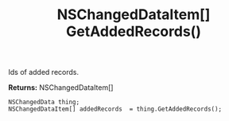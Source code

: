 ﻿---
uid: crmscript_ref_NSChangedData_GetAddedRecords
title: NSChangedDataItem[] GetAddedRecords()
intellisense: NSChangedData.GetAddedRecords
keywords: NSChangedData, GetAddedRecords
so.topic: reference
---

Ids of added records.

**Returns:** NSChangedDataItem[]


```crmscript
NSChangedData thing;
NSChangedDataItem[] addedRecords  = thing.GetAddedRecords();
```


